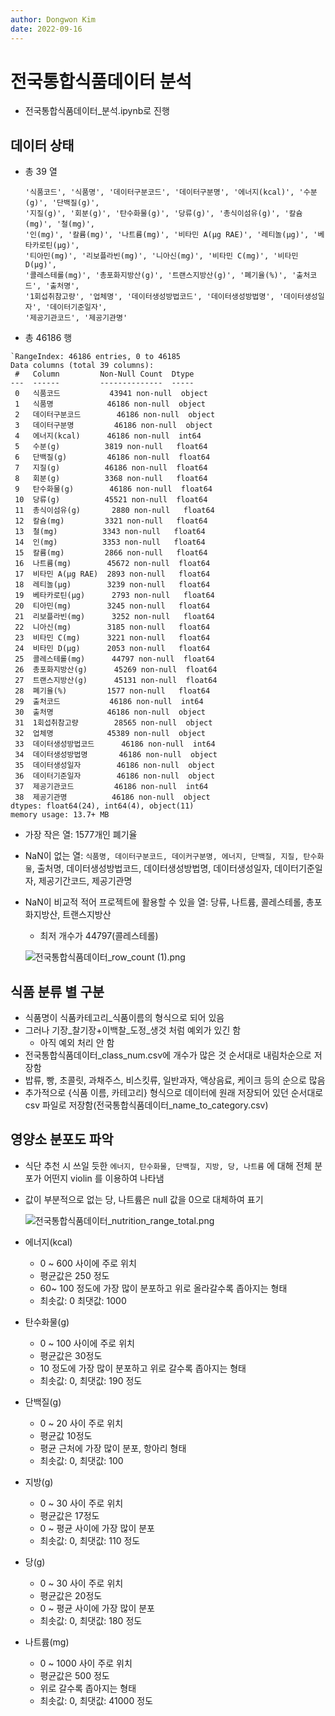 ```yaml
---
author: Dongwon Kim
date: 2022-09-16
---
```

# 전국통합식품데이터 분석

- 전국통합식품데이터_분석.ipynb로 진행

## 데이터 상태

- 총 39 열
    ```
    '식품코드', '식품명', '데이터구분코드', '데이터구분명', '에너지(kcal)', '수분(g)', '단백질(g)',
    '지질(g)', '회분(g)', '탄수화물(g)', '당류(g)', '총식이섬유(g)', '칼슘(mg)', '철(mg)',
    '인(mg)', '칼륨(mg)', '나트륨(mg)', '비타민 A(μg RAE)', '레티놀(μg)', '베타카로틴(μg)',
    '티아민(mg)', '리보플라빈(mg)', '니아신(mg)', '비타민 C(mg)', '비타민 D(μg)',
    '콜레스테롤(mg)', '총포화지방산(g)', '트랜스지방산(g)', '폐기율(%)', '출처코드', '출처명',
    '1회섭취참고량', '업체명', '데이터생성방법코드', '데이터생성방법명', '데이터생성일자', '데이터기준일자',
    '제공기관코드', '제공기관명'
    ```
- 총 46186 행
```
`RangeIndex: 46186 entries, 0 to 46185
Data columns (total 39 columns):
 #   Column         Non-Null Count  Dtype  
---  ------         --------------  -----  
 0   식품코드           43941 non-null  object 
 1   식품명            46186 non-null  object 
 2   데이터구분코드        46186 non-null  object 
 3   데이터구분명         46186 non-null  object 
 4   에너지(kcal)      46186 non-null  int64  
 5   수분(g)          3819 non-null   float64
 6   단백질(g)         46186 non-null  float64
 7   지질(g)          46186 non-null  float64
 8   회분(g)          3368 non-null   float64
 9   탄수화물(g)        46186 non-null  float64
 10  당류(g)          45521 non-null  float64
 11  총식이섬유(g)       2880 non-null   float64
 12  칼슘(mg)         3321 non-null   float64
 13  철(mg)          3343 non-null   float64
 14  인(mg)          3353 non-null   float64
 15  칼륨(mg)         2866 non-null   float64
 16  나트륨(mg)        45672 non-null  float64
 17  비타민 A(μg RAE)  2893 non-null   float64
 18  레티놀(μg)        3239 non-null   float64
 19  베타카로틴(μg)      2793 non-null   float64
 20  티아민(mg)        3245 non-null   float64
 21  리보플라빈(mg)      3252 non-null   float64
 22  니아신(mg)        3185 non-null   float64
 23  비타민 C(mg)      3221 non-null   float64
 24  비타민 D(μg)      2053 non-null   float64
 25  콜레스테롤(mg)      44797 non-null  float64
 26  총포화지방산(g)      45269 non-null  float64
 27  트랜스지방산(g)      45131 non-null  float64
 28  폐기율(%)         1577 non-null   float64
 29  출처코드           46186 non-null  int64  
 30  출처명            46186 non-null  object 
 31  1회섭취참고량        28565 non-null  object 
 32  업체명            45389 non-null  object 
 33  데이터생성방법코드      46186 non-null  int64  
 34  데이터생성방법명       46186 non-null  object 
 35  데이터생성일자        46186 non-null  object 
 36  데이터기준일자        46186 non-null  object 
 37  제공기관코드         46186 non-null  int64  
 38  제공기관명          46186 non-null  object 
dtypes: float64(24), int64(4), object(11)
memory usage: 13.7+ MB
```

- 가장 작은 열: 1577개인 폐기율
- NaN이 없는 열: `식품명, 데이터구분코드, 데이커구분명, 에너지, 단백질, 지질, 탄수화물`, 출처명, 데이터생성방법코드, 데이터생성방법명, 데이터생성일자, 데이터기준일자, 제공기간코드, 제공기관명
- NaN이 비교적 적어 프로젝트에 활용할 수 있을 열: 당류, 나트륨, 콜레스테롤, 총포화지방산, 트랜스지방산
    - 최저 개수가 44797(콜레스테롤)
    
    ![전국통합식품데이터_row_count (1).png](./result/%EC%A0%84%EA%B5%AD%ED%86%B5%ED%95%A9%EC%8B%9D%ED%92%88%EB%8D%B0%EC%9D%B4%ED%84%B0_row_count.png)

## 식품 분류 별 구분

- 식품명이 식품카테고리_식품이름의 형식으로 되어 있음
- 그러나 기장_찰기장+이백찰_도정_생것 처럼 예외가 있긴 함
    - 아직 예외 처리 안 함
- 전국통합식품데이터_class_num.csv에 개수가 많은 것 순서대로 내림차순으로 저장함
- 밥류, 빵, 초콜릿, 과채주스, 비스킷류, 일반과자, 액상음료, 케이크 등의 순으로 많음
- 추가적으로 {식품 이름, 카테고리} 형식으로 데이터에 원래 저장되어 있던 순서대로 csv 파일로 저장함(전국통합식품데이터_name_to_category.csv)

## 영양소 분포도 파악

- 식단 추천 시 쓰일 듯한 `에너지, 탄수화물, 단백질, 지방, 당, 나트륨` 에 대해 전체 분포가 어떤지 violin 를 이용하여 나타냄
- 값이 부분적으로 없는 당, 나트륨은 null 값을 0으로 대체하여 표기
    
    ![전국통합식품데이터_nutrition_range_total.png](./result/%EC%A0%84%EA%B5%AD%ED%86%B5%ED%95%A9%EC%8B%9D%ED%92%88%EB%8D%B0%EC%9D%B4%ED%84%B0_nutrition_range_total.png)

- 에너지(kcal)
    - 0 ~ 600 사이에 주로 위치
    - 평균값은 250 정도
    - 60~ 100 정도에 가장 많이 분포하고 위로 올라갈수록 좁아지는 형태
    - 최솟값: 0 최댓값: 1000
- 탄수화물(g)
    - 0 ~ 100 사이에 주로 위치
    - 평균값은 30정도
    - 10 정도에 가장 많이 분포하고 위로 갈수록 좁아지는 형태
    - 최솟값: 0, 최댓값: 190 정도
- 단백질(g)
    - 0 ~ 20 사이 주로 위치
    - 평균값 10정도
    - 평균 근처에 가장 많이 분포, 항아리 형태
    - 최솟값: 0, 최댓값: 100
- 지방(g)
    - 0 ~ 30 사이 주로 위치
    - 평균값은 17정도
    - 0 ~ 평균 사이에 가장 많이 분포
    - 최솟값: 0, 최댓값: 110 정도
- 당(g)
    - 0 ~ 30 사이 주로 위치
    - 평균값은 20정도
    - 0 ~ 평균 사이에 가장 많이 분포
    - 최솟값: 0, 최댓값: 180 정도
- 나트륨(mg)
    - 0 ~ 1000 사이 주로 위치
    - 평균값은 500 정도
    - 위로 갈수록 좁아지는 형태
    - 최솟값: 0, 최댓값: 41000 정도